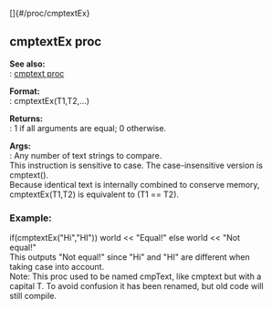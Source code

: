 []{#/proc/cmptextEx}    
## cmptextEx proc    
**See also:**    
:   [cmptext proc](/ref/proc/cmptext)    
<!-- -->    
**Format:**    
:   cmptextEx(T1,T2,\...)    
<!-- -->    
**Returns:**    
:   1 if all arguments are equal; 0 otherwise.    
<!-- -->    
**Args:**    
:   Any number of text strings to compare.    
This instruction is sensitive to case. The case-insensitive version is    
cmptext().    
Because identical text is internally combined to conserve memory,    
cmptextEx(T1,T2) is equivalent to (T1 == T2).    
### Example:    
if(cmptextEx(\"Hi\",\"HI\")) world \<\< \"Equal!\" else world \<\< \"Not    
equal!\"    
This outputs \"Not equal!\" since \"Hi\" and \"HI\" are different when    
taking case into account.    
Note: This proc used to be named cmpText, like cmptext but with a    
capital T. To avoid confusion it has been renamed, but old code will    
still compile.  